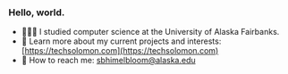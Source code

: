 ### Hello, world.

- 👨🏻‍💻 I studied computer science at the University of Alaska Fairbanks.
- 🤖 Learn more about my current projects and interests: [https://techsolomon.com](https://techsolomon.com)
- 📧 How to reach me: [sbhimelbloom@alaska.edu](mailto:sbhimelbloom@alaska.edu)

<!--
**TechSolomon/TechSolomon** is a ✨ _special_ ✨ repository because its `README.md` (this file) appears on your GitHub profile.

Here are some ideas to get you started:

- 🔭 I’m currently working on ...
- 🌱 I’m currently learning ...
- 👯 I’m looking to collaborate on ...
- 🤔 I’m looking for help with ...
- 💬 Ask me about ...
- 📫 How to reach me: ...
- 😄 Pronouns: ...
- ⚡ Fun fact: ...
-->
